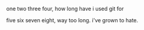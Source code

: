 one two three four, how long have i used git for

five six seven eight, way too long. i've grown to hate.